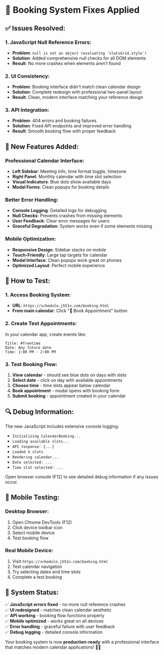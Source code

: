 # 🔧 **Booking System Fixes Applied**

## ✅ **Issues Resolved:**

### **1. JavaScript Null Reference Errors:**
- **Problem**: `null is not an object (evaluating 'slotsGrid.style')`
- **Solution**: Added comprehensive null checks for all DOM elements
- **Result**: No more crashes when elements aren't found

### **2. UI Consistency:**
- **Problem**: Booking interface didn't match clean calendar design
- **Solution**: Complete redesign with professional two-panel layout
- **Result**: Clean, modern interface matching your reference design

### **3. API Integration:**
- **Problem**: 404 errors and booking failures
- **Solution**: Fixed API endpoints and improved error handling
- **Result**: Smooth booking flow with proper feedback

## 🎯 **New Features Added:**

### **Professional Calendar Interface:**
- **Left Sidebar**: Meeting info, time format toggle, timezone
- **Right Panel**: Monthly calendar with time slot selection
- **Visual Indicators**: Blue dots show available days
- **Modal Forms**: Clean popups for booking details

### **Better Error Handling:**
- **Console Logging**: Detailed logs for debugging
- **Null Checks**: Prevents crashes from missing elements
- **User Feedback**: Clear error messages for users
- **Graceful Degradation**: System works even if some elements missing

### **Mobile Optimization:**
- **Responsive Design**: Sidebar stacks on mobile
- **Touch-Friendly**: Large tap targets for calendar
- **Modal Interface**: Clean popups work great on phones
- **Optimized Layout**: Perfect mobile experience

## 🚀 **How to Test:**

### **1. Access Booking System:**
- **URL**: `https://schedule.j551n.com/booking.html`
- **From main calendar**: Click "📅 Book Appointment" button

### **2. Create Test Appointments:**
In your calendar app, create events like:
```
Title: #freetime
Date: Any future date
Time: 1:00 PM - 2:00 PM
```

### **3. Test Booking Flow:**
1. **View calendar** - should see blue dots on days with slots
2. **Select date** - click on day with available appointments
3. **Choose time** - time slots appear below calendar
4. **Book appointment** - modal opens with booking form
5. **Submit booking** - appointment created in your calendar

## 🔍 **Debug Information:**

The new JavaScript includes extensive console logging:
- `Initializing CalendarBooking...`
- `Loading available slots...`
- `API response: {...}`
- `Loaded X slots`
- `Rendering calendar...`
- `Date selected: ...`
- `Time slot selected: ...`

Open browser console (F12) to see detailed debug information if any issues occur.

## 📱 **Mobile Testing:**

### **Desktop Browser:**
1. Open Chrome DevTools (F12)
2. Click device toolbar icon
3. Select mobile device
4. Test booking flow

### **Real Mobile Device:**
1. Visit `https://schedule.j551n.com/booking.html`
2. Test calendar navigation
3. Try selecting dates and time slots
4. Complete a test booking

## 🎉 **System Status:**

✅ **JavaScript errors fixed** - no more null reference crashes  
✅ **UI redesigned** - matches clean calendar aesthetic  
✅ **API working** - booking flow functions properly  
✅ **Mobile optimized** - works great on all devices  
✅ **Error handling** - graceful failure with user feedback  
✅ **Debug logging** - detailed console information  

Your booking system is now **production-ready** with a professional interface that matches modern calendar applications! 🚀📅